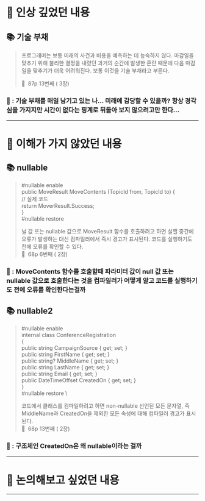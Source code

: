 # 📌 인상 깊었던 내용

## **📚 기술 부채**

> 프로그래머는 보통 미래의 사건과 비용을 예측하는 데 능숙하지 않다. 마감일을 맞추기 위해 불리한 결정을 내렸던 과거의 순간에 발생한 혼란 때문에 다음 마감일을 맞추기가 더욱 어려워진다. 보통 이것을 기술 부채라고 부른다.
>
> 📕  87p  13번째 ( 3장)

### **🧐 : 기술 부채를 매일 남기고 있는 나... 미래에 감당할 수 있을까? 항상 경각심을 가지지만 시간이 없다는 핑계로 뒤돌아 보지 않으려고만 한다...**

---

# 📌 이해가 가지 않았던 내용

## **📚 nullable**

> \#nullable enable \
> public MoveResult MoveContents (TopicId from, TopicId to) { \
> // 실제 코드 \
> return MoverResult.Success; \
> } \
> \#nullable restore
>
> 널 값 또는 nullable 값으로 MoveResult 함수를 호출하려고 하면 실핼 중간에 오류가 발생하는 대신 컴파일러에서 즉시 경고가 표시된다. 코드를 실행하기도 전에 오류를 확인할 수 있다. \
> 📕  68p  6번째 ( 2장)

### **🧐 : MoveContents 함수를 호출할때 파라미터 값이 null 값 또는 nullable 값으로 호출한다는 것을 컴파일러가 어떻게 알고 코드를 실행하기도 전에 오류를 확인한다는걸까**

## **📚 nullable2**

> \#nullable enable \
> internal class ConferenceRegistration \
> { \
> public string CampaignSource { get; set; } \
> public string FirstName { get; set; } \
> public string? MiddleName { get; set; } \
> public string LastName { get; set; } \
> public string Email { get; set; } \
> public DateTimeOffset CreatedOn { get; set; } \
> } \
> \#nullable restore \
>
> 코드에서 클래스를 컴파일하려고 하면 non-nullable 선언된 모든 문자열, 즉 MiddleName과 CreatedOn을 제외한 모든 속성에 대해 컴파일러 경고가 표시된다. \
> 📕  68p  13번째 ( 2장)
>

### **🧐 : 구조체인 CreatedOn은 왜 nullable이라는 걸까**

---

# 📌 논의해보고 싶었던 내용

---
